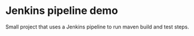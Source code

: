 # Jenkins pipeline demo

Small project that uses a Jenkins pipeline to run
maven build and test steps.